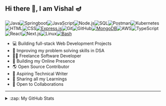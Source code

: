 ## Hi there 👋, I am Vishal 🪔 


![Java](https://img.shields.io/badge/Java-ED8B00?style=for-the-badge&logo=Java&logoColor=white)![Springboot](https://img.shields.io/badge/Spring_Boot-754111?style=for-the-badge&logo=spring-boot)![JavaScript](https://img.shields.io/badge/JavaScript-F7DF1E?style=for-the-badge&logo=javascript&logoColor=black)![Node.js](https://img.shields.io/badge/Node.js-43853D?style=for-the-badge&logo=node.js&logoColor=white)![SQL](https://img.shields.io/badge/SQL-CC2927?style=for-the-badge&logo=sql&logoColor=white)![Postman](https://img.shields.io/badge/Postman-FF6C37?style=for-the-badge&logo=postman&logoColor=white)![Kubernetes](https://img.shields.io/badge/kubernetes-%23326ce5.svg?style=for-the-badge&logo=kubernetes&logoColor=white)![HTML](https://img.shields.io/badge/HTML5-E34F26?style=for-the-badge&logo=html5&logoColor=white)![CSS](https://img.shields.io/badge/CSS3-1572B6?style=for-the-badge&logo=css3&logoColor=white)[![Express.js](https://img.shields.io/badge/Express.js-%23404D59.svg?style=for-the-badge&logo=express&logoColor=white)](https://expressjs.com/)![Git](https://img.shields.io/badge/git-%23F05033.svg?style=for-the-badge&logo=git&logoColor=white)![GitHub](https://img.shields.io/badge/github-%23121011.svg?style=for-the-badge&logo=github&logoColor=white)[![MongoDB](https://img.shields.io/badge/MongoDB-13aa52?style=for-the-badge&logo=mongodb&logoColor=white)](https://www.mongodb.com/)![AWS](https://img.shields.io/badge/AWS-%23FF2900.svg?style=for-the-badge&logo=amazon-aws&logoColor=white)![TypeScript](https://img.shields.io/badge/TypeScript-D2691E?style=for-the-badge&logo=typescript&logoColor=white)![React](https://img.shields.io/badge/React-61DAFB?style=for-the-badge&logo=react&logoColor=black)![Next.js](https://img.shields.io/badge/Next.js-000000?style=for-the-badge&logo=next.js&logoColor=white)![Linux](https://img.shields.io/badge/Linux-FCC624?style=for-the-badge&logo=linux&logoColor=black)[![Bash](https://img.shields.io/badge/Bash-4EAA25?style=for-the-badge&logo=gnu-bash&logoColor=white)](https://www.gnu.org/software/bash/) 


- 💻 Building full-stack Web Development Projects
- 🧮 Improving my problem solving skills in DSA
- 👨‍💻 Freelance Software Developer
- 💪 Building my Online Presence
- 🌎 Open Source Contributor
- 📝 Aspiring Technical Writer
- 🤗 Sharing all my Learnings
- 🤝 Open to Collaborations
  
---

<details>
  <summary>:zap: My GitHub Stats</summary>
  &emsp;
<div>  
  <a title="GitHub Readme Stats"><img src="https://fabianocouto-readme-stats.vercel.app/api?username=vishalsingh2972&show_icons=true&include_all_commits=true&count_private=true&theme=github_dark_dimmed&hide=stars&line_height=28&v1&rank_icon=github&text_color=adbac7&title_color=7cfe9e&icon_color=7cfe9e" width=49.6% />
  </a>
  <a title="Github Readme Streak Stats"><img src="https://github-readme-streak-stats.herokuapp.com/?user=vishalsingh2972&background=24292f&border=373e47&stroke=373e47&currStreakNum=adbac7&sideNums=adbac7&sideLabels=adbac7&dates=adbac7&ring=7cfe9e&currStreakLabel=7cfe9e&fire=213658k" alt="vishalsingh2972" width=49.79% />
  </a>
</div>
</details>

